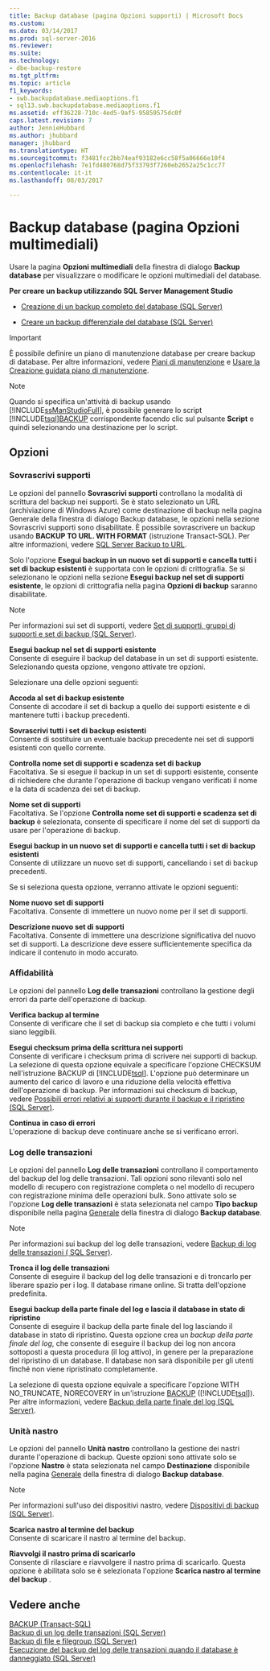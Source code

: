 ```yaml
---
title: Backup database (pagina Opzioni supporti) | Microsoft Docs
ms.custom: 
ms.date: 03/14/2017
ms.prod: sql-server-2016
ms.reviewer: 
ms.suite: 
ms.technology:
- dbe-backup-restore
ms.tgt_pltfrm: 
ms.topic: article
f1_keywords:
- swb.backupdatabase.mediaoptions.f1
- sql13.swb.backupdatabase.mediaoptions.f1
ms.assetid: eff36228-710c-4ed5-9af5-95859575dc0f
caps.latest.revision: 7
author: JennieHubbard
ms.author: jhubbard
manager: jhubbard
ms.translationtype: HT
ms.sourcegitcommit: f3481fcc2bb74eaf93182e6cc58f5a06666e10f4
ms.openlocfilehash: 7e1fd480768d75f33793f7260eb2652a25c1cc77
ms.contentlocale: it-it
ms.lasthandoff: 08/03/2017

---
```

# <a name="back-up-database-media-options-page"></a>Backup database (pagina Opzioni multimediali)
  Usare la pagina  **Opzioni multimediali** della finestra di dialogo **Backup database** per visualizzare o modificare le opzioni multimediali del database.  
  
 **Per creare un backup utilizzando SQL Server Management Studio**  
  
-   [Creazione di un backup completo del database &#40;SQL Server&#41;](../../relational-databases/backup-restore/create-a-full-database-backup-sql-server.md)  
  
-   [Creare un backup differenziale del database &#40;SQL Server&#41;](../../relational-databases/backup-restore/create-a-differential-database-backup-sql-server.md)  
  
> [!IMPORTANT]  
>  È possibile definire un piano di manutenzione database per creare backup di database. Per altre informazioni, vedere [Piani di manutenzione](../../relational-databases/maintenance-plans/maintenance-plans.md) e [Usare la Creazione guidata piano di manutenzione](../../relational-databases/maintenance-plans/use-the-maintenance-plan-wizard.md).  
  
> [!NOTE]  
>  Quando si specifica un'attività di backup usando [!INCLUDE[ssManStudioFull](../../includes/ssmanstudiofull-md.md)], è possibile generare lo script [!INCLUDE[tsql](../../includes/tsql-md.md)][BACKUP](../../t-sql/statements/backup-transact-sql.md) corrispondente facendo clic sul pulsante **Script** e quindi selezionando una destinazione per lo script.  
  
## <a name="options"></a>Opzioni  
  
### <a name="overwrite-media"></a>Sovrascrivi supporti  
 Le opzioni del pannello **Sovrascrivi supporti** controllano la modalità di scrittura del backup nei supporti. Se è stato selezionato un URL (archiviazione di Windows Azure) come destinazione di backup nella pagina Generale della finestra di dialogo Backup database, le opzioni nella sezione Sovrascrivi supporti sono disabilitate. È possibile sovrascrivere un backup usando **BACKUP TO URL. WITH FORMAT** (istruzione Transact-SQL). Per altre informazioni, vedere [SQL Server Backup to URL](../../relational-databases/backup-restore/sql-server-backup-to-url.md).  
  
 Solo l'opzione **Esegui backup in un nuovo set di supporti e cancella tutti i set di backup esistenti** è supportata con le opzioni di crittografia. Se si selezionano le opzioni nella sezione **Esegui backup nel set di supporti esistente**, le opzioni di crittografia nella pagina **Opzioni di backup** saranno disabilitate.  
  
> [!NOTE]  
>  Per informazioni sui set di supporti, vedere [Set di supporti, gruppi di supporti e set di backup &#40;SQL Server&#41;](../../relational-databases/backup-restore/media-sets-media-families-and-backup-sets-sql-server.md).  
  
 **Esegui backup nel set di supporti esistente**  
 Consente di eseguire il backup del database in un set di supporti esistente. Selezionando questa opzione, vengono attivate tre opzioni.  
  
 Selezionare una delle opzioni seguenti:  
  
 **Accoda al set di backup esistente**  
 Consente di accodare il set di backup a quello dei supporti esistente e di mantenere tutti i backup precedenti.  
  
 **Sovrascrivi tutti i set di backup esistenti**  
 Consente di sostituire un eventuale backup precedente nei set di supporti esistenti con quello corrente.  
  
 **Controlla nome set di supporti e scadenza set di backup**  
 Facoltativa. Se si esegue il backup in un set di supporti esistente, consente di richiedere che durante l'operazione di backup vengano verificati il nome e la data di scadenza dei set di backup.  
  
 **Nome set di supporti**  
 Facoltativa. Se l'opzione **Controlla nome set di supporti e scadenza set di backup** è selezionata, consente di specificare il nome del set di supporti da usare per l'operazione di backup.  
  
 **Esegui backup in un nuovo set di supporti e cancella tutti i set di backup esistenti**  
 Consente di utilizzare un nuovo set di supporti, cancellando i set di backup precedenti.  
  
 Se si seleziona questa opzione, verranno attivate le opzioni seguenti:  
  
 **Nome nuovo set di supporti**  
 Facoltativa. Consente di immettere un nuovo nome per il set di supporti.  
  
 **Descrizione nuovo set di supporti**  
 Facoltativa. Consente di immettere una descrizione significativa del nuovo set di supporti. La descrizione deve essere sufficientemente specifica da indicare il contenuto in modo accurato.  
  
### <a name="reliability"></a>Affidabilità  
 Le opzioni del pannello **Log delle transazioni** controllano la gestione degli errori da parte dell'operazione di backup.  
  
 **Verifica backup al termine**  
 Consente di verificare che il set di backup sia completo e che tutti i volumi siano leggibili.  
  
 **Esegui checksum prima della scrittura nei supporti**  
 Consente di verificare i checksum prima di scrivere nei supporti di backup. La selezione di questa opzione equivale a specificare l'opzione CHECKSUM nell'istruzione BACKUP di [!INCLUDE[tsql](../../includes/tsql-md.md)]. L'opzione può determinare un aumento del carico di lavoro e una riduzione della velocità effettiva dell'operazione di backup. Per informazioni sui checksum di backup, vedere [Possibili errori relativi ai supporti durante il backup e il ripristino &#40;SQL Server&#41;](../../relational-databases/backup-restore/possible-media-errors-during-backup-and-restore-sql-server.md).  
  
 **Continua in caso di errori**  
 L'operazione di backup deve continuare anche se si verificano errori.  
  
### <a name="transaction-log"></a>Log delle transazioni  
 Le opzioni del pannello **Log delle transazioni** controllano il comportamento del backup del log delle transazioni. Tali opzioni sono rilevanti solo nel modello di recupero con registrazione completa o nel modello di recupero con registrazione minima delle operazioni bulk. Sono attivate solo se l'opzione **Log delle transazioni** è stata selezionata nel campo **Tipo backup** disponibile nella pagina [Generale](../../relational-databases/backup-restore/back-up-database-general-page.md) della finestra di dialogo **Backup database**.  
  
> [!NOTE]  
>  Per informazioni sui backup del log delle transazioni, vedere [Backup di log delle transazioni &#40; SQL Server&#41;](../../relational-databases/backup-restore/transaction-log-backups-sql-server.md).  
  
 **Tronca il log delle transazioni**  
 Consente di eseguire il backup del log delle transazioni e di troncarlo per liberare spazio per i log. Il database rimane online. Si tratta dell'opzione predefinita.  
  
 **Esegui backup della parte finale del log e lascia il database in stato di ripristino**  
 Consente di eseguire il backup della parte finale del log lasciando il database in stato di ripristino. Questa opzione crea un *backup della parte finale del log*, che consente di eseguire il backup dei log non ancora sottoposti a questa procedura (il log attivo), in genere per la preparazione del ripristino di un database. Il database non sarà disponibile per gli utenti finché non viene ripristinato completamente.  
  
 La selezione di questa opzione equivale a specificare l'opzione WITH NO_TRUNCATE, NORECOVERY in un'istruzione [BACKUP](../../t-sql/statements/backup-transact-sql.md) ([!INCLUDE[tsql](../../includes/tsql-md.md)]). Per altre informazioni, vedere [Backup della parte finale del log &#40;SQL Server&#41;](../../relational-databases/backup-restore/tail-log-backups-sql-server.md).  
  
### <a name="tape-drive"></a>Unità nastro  
 Le opzioni del pannello **Unità nastro** controllano la gestione dei nastri durante l'operazione di backup. Queste opzioni sono attivate solo se l'opzione **Nastro** è stata selezionata nel campo **Destinazione** disponibile nella pagina [Generale](../../relational-databases/backup-restore/back-up-database-general-page.md) della finestra di dialogo **Backup database**.  
  
> [!NOTE]  
>  Per informazioni sull'uso dei dispositivi nastro, vedere [Dispositivi di backup &#40;SQL Server&#41;](../../relational-databases/backup-restore/backup-devices-sql-server.md).  
  
 **Scarica nastro al termine del backup**  
 Consente di scaricare il nastro al termine del backup.  
  
 **Riavvolgi il nastro prima di scaricarlo**  
 Consente di rilasciare e riavvolgere il nastro prima di scaricarlo. Questa opzione è abilitata solo se è selezionata l'opzione **Scarica nastro al termine del backup** .  
  
## <a name="see-also"></a>Vedere anche  
 [BACKUP &#40;Transact-SQL&#41;](../../t-sql/statements/backup-transact-sql.md)   
 [Backup di un log delle transazioni &#40;SQL Server&#41;](../../relational-databases/backup-restore/back-up-a-transaction-log-sql-server.md)   
 [Backup di file e filegroup &#40;SQL Server&#41;](../../relational-databases/backup-restore/back-up-files-and-filegroups-sql-server.md)   
 [Esecuzione del backup del log delle transazioni quando il database è danneggiato &#40;SQL Server&#41;](../../relational-databases/backup-restore/back-up-the-transaction-log-when-the-database-is-damaged-sql-server.md)  
  
  
